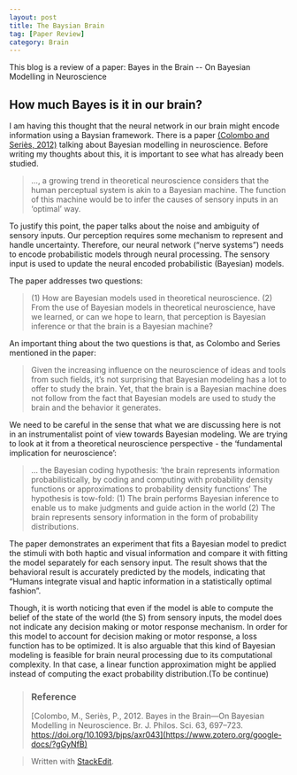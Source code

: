 ```yaml
---
layout: post
title: The Baysian Brain
tag: [Paper Review]
category: Brain
---
```


This blog is a review of a paper: Bayes in the Brain -- On Bayesian Modelling in Neuroscience 

## How much Bayes is it in our brain?

I am having this thought that the neural network in our brain might encode information using a Baysian framework. There is a paper [(Colombo and Seriès, 2012)](https://www.zotero.org/google-docs/?B67pov) talking about Bayesian modelling in neuroscience. Before writing my thoughts about this, it is important to see what has already been studied.

> ..., a growing trend in theoretical neuroscience considers that the human perceptual system is akin to a Bayesian machine. The function of this machine would be to infer the causes of sensory inputs in an ‘optimal’ way.

To justify this point, the paper talks about the noise and ambiguity of sensory inputs. Our perception requires some mechanism to represent and handle uncertainty. Therefore, our neural network (“nerve systems”) needs to encode probabilistic models through neural processing. The sensory input is used to update the neural encoded probabilistic (Bayesian) models.


The paper addresses two questions:

> (1) How are Bayesian models used in theoretical neuroscience.
> (2) From the use of Bayesian models in theoretical neuroscience, have we learned, or can we hope to learn, that perception is Bayesian inference or that the brain is a Bayesian machine?

  

An important thing about the two questions is that, as Colombo and Series mentioned in the paper:

> Given the increasing influence on the neuroscience of ideas and tools from such fields, it’s not surprising that Bayesian modeling has a lot to offer to study the brain. Yet, that the brain is a Bayesian machine does not follow from the fact that Bayesian models are used to study the brain and the behavior it generates.

We need to be careful in the sense that what we are discussing here is not in an instrumentalist point of view towards Bayesian modeling. We are trying to look at it from a theoretical neuroscience perspective - the ‘fundamental implication for neuroscience’:

> … the Bayesian coding hypothesis: ‘the brain represents information probabilistically, by coding and computing with probability density functions or approximations to probability density functions’
> The hypothesis is tow-fold:
> (1) The brain performs Bayesian inference to enable us to make judgments and guide action in the world
> (2) The brain represents sensory information in the form of probability distributions.

The paper demonstrates an experiment that fits a Bayesian model to predict the stimuli with both haptic and visual information and compare it with fitting the model separately for each sensory input. The result shows that the behavioral result is accurately predicted by the models, indicating that “Humans integrate visual and haptic information in a statistically optimal fashion”.

Though, it is worth noticing that even if the model is able to compute the belief of the state of the world (the S) from sensory inputs, the model does not indicate any decision making or motor response mechanism. In order for this model to account for decision making or motor response, a loss function has to be optimized. It is also arguable that this kind of Bayesian modeling is feasible for brain neural processing due to its computational complexity. In that case, a linear function approximation might be applied instead of computing the exact probability distribution.(To be continue)

>### Reference
> [Colombo, M., Seriès, P., 2012. Bayes in the Brain—On Bayesian Modelling in Neuroscience. Br. J. Philos. Sci. 63, 697–723. https://doi.org/10.1093/bjps/axr043](https://www.zotero.org/google-docs/?gGyNfB)

> Written with [StackEdit](https://stackedit.io/).
<!--stackedit_data:
eyJoaXN0b3J5IjpbNDk2MzQyNzU3LC0xODU3NTk4MDcwLC0xOT
AyMTYwNDgsLTE0MzEyMjk1NTQsLTE4ODg3MzczNzgsLTc5MTYw
NzE0MV19
-->
